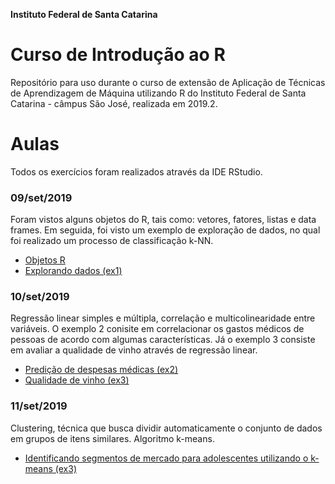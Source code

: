 **Instituto Federal de Santa Catarina**

# Curso de Introdução ao R

Repositório para uso durante o curso de extensão de Aplicação de Técnicas de Aprendizagem de Máquina utilizando R do Instituto Federal de Santa Catarina - câmpus São José, realizada em 2019.2.

# Aulas

Todos os exercícios foram realizados através da IDE RStudio.

### 09/set/2019

Foram vistos alguns objetos do R, tais como: vetores, fatores, listas e data frames. Em seguida, foi visto um exemplo de exploração de dados, no qual foi realizado um processo de classificação k-NN.

- [Objetos R](https://github.com/yanmartins/CursoR/tree/master/introducao)
- [Explorando dados (ex1)](https://github.com/yanmartins/CursoR/tree/master/ex1_diagnostico)


### 10/set/2019

Regressão linear simples e múltipla, correlação e multicolinearidade entre variáveis. O exemplo 2 conisite em correlacionar os gastos médicos de pessoas de acordo com algumas características. Já o exemplo 3 consiste em avaliar a qualidade de vinho através de regressão linear.

- [Predição de despesas médicas (ex2)](https://github.com/yanmartins/CursoR/tree/master/ex2_predicao_despesas)
- [Qualidade de vinho (ex3)](https://github.com/yanmartins/CursoR/tree/master/ex3_vinhos)

### 11/set/2019

Clustering, técnica que busca dividir automaticamente o conjunto de dados em grupos de itens similares. Algoritmo k-means.

- [Identificando segmentos de mercado para adolescentes utilizando o k-means (ex3)](https://github.com/yanmartins/CursoR/tree/master/ex4_adolescentes)
